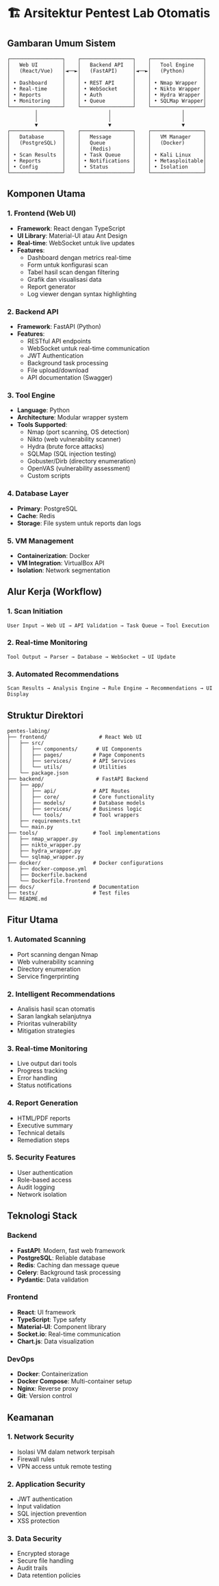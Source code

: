 # 🏗️ Arsitektur Pentest Lab Otomatis

## Gambaran Umum Sistem

```
┌─────────────────┐    ┌─────────────────┐    ┌─────────────────┐
│   Web UI        │    │   Backend API   │    │   Tool Engine   │
│   (React/Vue)   │◄──►│   (FastAPI)     │◄──►│   (Python)      │
│                 │    │                 │    │                 │
│ • Dashboard     │    │ • REST API      │    │ • Nmap Wrapper  │
│ • Real-time     │    │ • WebSocket     │    │ • Nikto Wrapper │
│ • Reports       │    │ • Auth          │    │ • Hydra Wrapper │
│ • Monitoring    │    │ • Queue         │    │ • SQLMap Wrapper│
└─────────────────┘    └─────────────────┘    └─────────────────┘
         │                       │                       │
         │                       │                       │
         ▼                       ▼                       ▼
┌─────────────────┐    ┌─────────────────┐    ┌─────────────────┐
│   Database      │    │   Message       │    │   VM Manager    │
│   (PostgreSQL)  │    │   Queue         │    │   (Docker)      │
│                 │    │   (Redis)       │    │                 │
│ • Scan Results  │    │ • Task Queue    │    │ • Kali Linux    │
│ • Reports       │    │ • Notifications │    │ • Metasploitable│
│ • Config        │    │ • Status        │    │ • Isolation     │
└─────────────────┘    └─────────────────┘    └─────────────────┘
```

## Komponen Utama

### 1. Frontend (Web UI)
- **Framework**: React dengan TypeScript
- **UI Library**: Material-UI atau Ant Design
- **Real-time**: WebSocket untuk live updates
- **Features**:
  - Dashboard dengan metrics real-time
  - Form untuk konfigurasi scan
  - Tabel hasil scan dengan filtering
  - Grafik dan visualisasi data
  - Report generator
  - Log viewer dengan syntax highlighting

### 2. Backend API
- **Framework**: FastAPI (Python)
- **Features**:
  - RESTful API endpoints
  - WebSocket untuk real-time communication
  - JWT Authentication
  - Background task processing
  - File upload/download
  - API documentation (Swagger)

### 3. Tool Engine
- **Language**: Python
- **Architecture**: Modular wrapper system
- **Tools Supported**:
  - Nmap (port scanning, OS detection)
  - Nikto (web vulnerability scanner)
  - Hydra (brute force attacks)
  - SQLMap (SQL injection testing)
  - Gobuster/Dirb (directory enumeration)
  - OpenVAS (vulnerability assessment)
  - Custom scripts

### 4. Database Layer
- **Primary**: PostgreSQL
- **Cache**: Redis
- **Storage**: File system untuk reports dan logs

### 5. VM Management
- **Containerization**: Docker
- **VM Integration**: VirtualBox API
- **Isolation**: Network segmentation

## Alur Kerja (Workflow)

### 1. Scan Initiation
```
User Input → Web UI → API Validation → Task Queue → Tool Execution
```

### 2. Real-time Monitoring
```
Tool Output → Parser → Database → WebSocket → UI Update
```

### 3. Automated Recommendations
```
Scan Results → Analysis Engine → Rule Engine → Recommendations → UI Display
```

## Struktur Direktori

```
pentes-labing/
├── frontend/                 # React Web UI
│   ├── src/
│   │   ├── components/      # UI Components
│   │   ├── pages/          # Page Components
│   │   ├── services/       # API Services
│   │   └── utils/          # Utilities
│   └── package.json
├── backend/                 # FastAPI Backend
│   ├── app/
│   │   ├── api/            # API Routes
│   │   ├── core/           # Core functionality
│   │   ├── models/         # Database models
│   │   ├── services/       # Business logic
│   │   └── tools/          # Tool wrappers
│   ├── requirements.txt
│   └── main.py
├── tools/                  # Tool implementations
│   ├── nmap_wrapper.py
│   ├── nikto_wrapper.py
│   ├── hydra_wrapper.py
│   └── sqlmap_wrapper.py
├── docker/                 # Docker configurations
│   ├── docker-compose.yml
│   ├── Dockerfile.backend
│   └── Dockerfile.frontend
├── docs/                   # Documentation
├── tests/                  # Test files
└── README.md
```

## Fitur Utama

### 1. Automated Scanning
- Port scanning dengan Nmap
- Web vulnerability scanning
- Directory enumeration
- Service fingerprinting

### 2. Intelligent Recommendations
- Analisis hasil scan otomatis
- Saran langkah selanjutnya
- Prioritas vulnerability
- Mitigation strategies

### 3. Real-time Monitoring
- Live output dari tools
- Progress tracking
- Error handling
- Status notifications

### 4. Report Generation
- HTML/PDF reports
- Executive summary
- Technical details
- Remediation steps

### 5. Security Features
- User authentication
- Role-based access
- Audit logging
- Network isolation

## Teknologi Stack

### Backend
- **FastAPI**: Modern, fast web framework
- **PostgreSQL**: Reliable database
- **Redis**: Caching dan message queue
- **Celery**: Background task processing
- **Pydantic**: Data validation

### Frontend
- **React**: UI framework
- **TypeScript**: Type safety
- **Material-UI**: Component library
- **Socket.io**: Real-time communication
- **Chart.js**: Data visualization

### DevOps
- **Docker**: Containerization
- **Docker Compose**: Multi-container setup
- **Nginx**: Reverse proxy
- **Git**: Version control

## Keamanan

### 1. Network Security
- Isolasi VM dalam network terpisah
- Firewall rules
- VPN access untuk remote testing

### 2. Application Security
- JWT authentication
- Input validation
- SQL injection prevention
- XSS protection

### 3. Data Security
- Encrypted storage
- Secure file handling
- Audit trails
- Data retention policies
